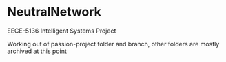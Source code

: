 # NeutralNetwork
EECE-5136 Intelligent Systems Project

Working out of passion-project folder and branch, other folders are mostly archived at this point
